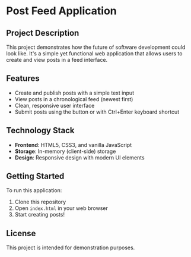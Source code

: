 # Post Feed Application

## Project Description

This project demonstrates how the future of software development could look like. It's a simple yet functional web application that allows users to create and view posts in a feed interface.

## Features

- Create and publish posts with a simple text input
- View posts in a chronological feed (newest first)
- Clean, responsive user interface
- Submit posts using the button or with Ctrl+Enter keyboard shortcut

## Technology Stack

- **Frontend**: HTML5, CSS3, and vanilla JavaScript
- **Storage**: In-memory (client-side) storage
- **Design**: Responsive design with modern UI elements

## Getting Started

To run this application:

1. Clone this repository
2. Open `index.html` in your web browser
3. Start creating posts!


## License

This project is intended for demonstration purposes.